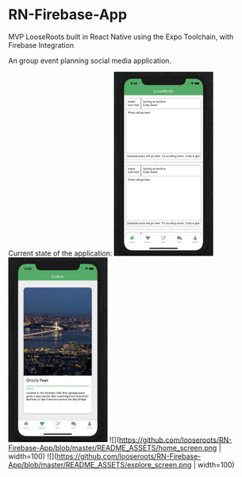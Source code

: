 # RN-Firebase-App
MVP LooseRoots built in React Native using the Expo Toolchain, with Firebase Integration

An group event planning social media application.

Current state of the application:
<img src="https://github.com/looseroots/RN-Firebase-App/blob/master/README_ASSETS/home_screen.png" alt="alt text" width="200">
<img src="https://github.com/looseroots/RN-Firebase-App/blob/master/README_ASSETS/explore_screen.png" alt="alt text" width="200">
![](https://github.com/looseroots/RN-Firebase-App/blob/master/README_ASSETS/home_screen.png | width=100)
![](https://github.com/looseroots/RN-Firebase-App/blob/master/README_ASSETS/explore_screen.png | width=100)
